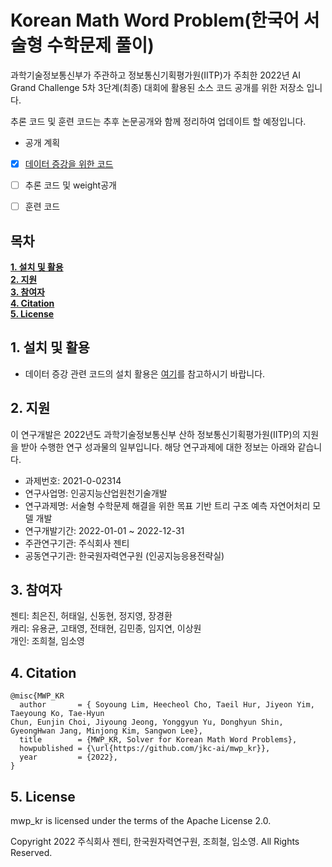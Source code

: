 # Korean Math Word Problem(한국어 서술형 수학문제 풀이)

과학기술정보통신부가 주관하고 정보통신기획평가원(IITP)가 주최한 2022년 AI Grand Challenge 5차 3단계(최종) 대회에 활용된 소스 코드 공개를 위한 저장소 입니다. 

추론 코드 및 훈련 코드는 추후 논문공개와 함께 정리하여 업데이트 할 예정입니다. 

- 공개 계획
- [x] [데이터 증강을 위한 코드](./mwp_kr_augmentation)
- [ ] 추론 코드 및 weight공개 
- [ ] 훈련 코드 


## 목차
**[1. 설치 및 활용](#1-설치-및-활용)**   
**[2. 지원](#2-지원)**   
**[3. 참여자](#3-참여자)**   
**[4. Citation](#4-citation)**  
**[5. License](#5-license)**   

## 1. 설치 및 활용
- 데이터 증강 관련 코드의 설치 활용은 [여기](./mwp_kr_augmentation/README.md)를 참고하시기 바랍니다.

## 2. 지원
이 연구개발은 2022년도 과학기술정보통신부 산하 정보통신기획평가원(IITP)의 지원을 받아 수행한 연구 성과물의 일부입니다. 해당 연구과제에 대한 정보는 아래와 같습니다.

- 과제번호: 2021-0-02314  
- 연구사업명: 인공지능산업원천기술개발  
- 연구과제명: 서술형 수학문제 해결을 위한 목표 기반 트리 구조 예측 자연어처리 모델 개발  
- 연구개발기간: 2022-01-01 ~ 2022-12-31
- 주관연구기관: 주식회사 젠티  
- 공동연구기관: 한국원자력연구원 (인공지능응용전략실)  

## 3. 참여자
젠티: 최은진, 허태일, 신동현, 정지영, 장경환  
캐리: 유용균, 고태영, 전태현, 김민종, 임지연, 이상원  
개인: 조희철, 임소영

## 4. Citation
```
@misc{MWP_KR
  author       = { Soyoung Lim, Heecheol Cho, Taeil Hur, Jiyeon Yim, Taeyoung Ko, Tae-Hyun
Chun, Eunjin Choi, Jiyoung Jeong, Yonggyun Yu, Donghyun Shin, GyeongHwan Jang, Minjong Kim, Sangwon Lee},
  title        = {MWP_KR, Solver for Korean Math Word Problems},
  howpublished = {\url{https://github.com/jkc-ai/mwp_kr}},
  year         = {2022},
}
```
## 5. License

mwp_kr is licensed under the terms of the Apache License 2.0.

Copyright 2022 주식회사 젠티, 한국원자력연구원, 조희철, 임소영. All Rights Reserved.

